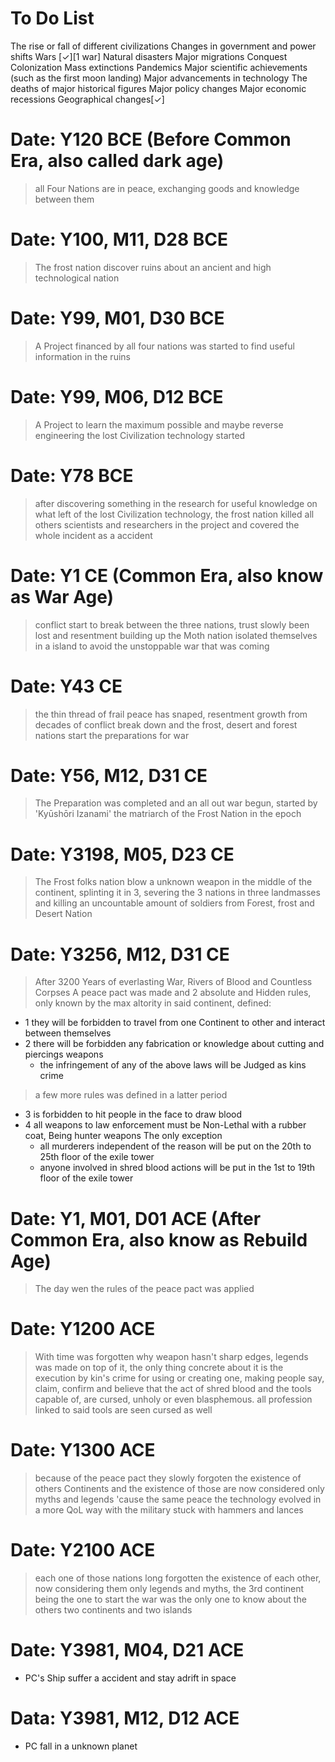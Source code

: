 # To Do List
The rise or fall of different civilizations
Changes in government and power shifts
Wars [✓][1 war]
Natural disasters
Major migrations
Conquest
Colonization
Mass extinctions
Pandemics
Major scientific achievements (such as the first moon landing)
Major advancements in technology
The deaths of major historical figures
Major policy changes 
Major economic recessions 
Geographical changes[✓]

# Date: Y120 BCE (Before Common Era, also called dark age)
> all Four Nations are in peace, exchanging goods and knowledge between them

# Date: Y100, M11, D28 BCE
> The frost nation discover ruins about an ancient and high technological nation

# Date: Y99, M01, D30 BCE
> A Project financed by all four nations was started to find useful information in the ruins

# Date: Y99, M06, D12 BCE
> A Project to learn the maximum possible and maybe reverse engineering the lost Civilization
> technology started 

# Date: Y78 BCE
> after discovering something in the research for useful knowledge on what left of the lost
> Civilization technology, the frost nation killed all others scientists and researchers in the 
> project and covered the whole incident as a accident 

# Date: Y1 CE (Common Era, also know as War Age)
> conflict start to break between the three nations, trust slowly been lost and resentment
> building up
> the Moth nation isolated themselves in a island to avoid the unstoppable war that was coming

# Date: Y43 CE 
> the thin thread of frail peace has snaped, resentment growth from decades of
> conflict break down and the frost, desert and forest nations start the preparations for war

# Date: Y56, M12, D31 CE
> The Preparation was completed and an all out war begun, started by 'Kyūshōri Izanami'
> the matriarch of the Frost Nation in the epoch

# Date: Y3198, M05, D23 CE
> The Frost folks nation blow a unknown weapon in the middle of the continent, splinting it
> in 3, severing the 3 nations in three landmasses and killing an uncountable amount of soldiers
> from Forest, frost and Desert Nation

# Date: Y3256, M12, D31 CE
> After 3200 Years of everlasting War, Rivers of Blood and Countless Corpses
> A peace pact was made and 2 absolute and Hidden rules, only known by the max altority in said continent, defined:
* 1 they will be forbidden to travel from one Continent to other and interact between themselves
* 2 there will be forbidden any fabrication or knowledge about cutting and piercings weapons
    * the infringement of any of the above laws will be Judged as kins crime

> a few more rules was defined in a latter period 

* 3 is forbidden to hit people in the face to draw blood 
* 4 all weapons to law enforcement must be Non-Lethal with a rubber coat, Being hunter weapons The only exception 
    * all murderers independent of the reason will be put on the 20th to 25th floor of the exile tower
    * anyone involved in shred blood actions will be put in the 1st to 19th floor of the exile tower

# Date: Y1, M01, D01 ACE (After Common Era, also know as Rebuild Age)
> The day wen the rules of the peace pact was applied

# Date: Y1200 ACE
> With time was forgotten why weapon hasn't sharp edges, legends was made on
> top of it, the only thing concrete about it is the execution by kin's crime for using or
> creating one, making people say, claim, confirm and believe that the act of shred blood 
> and the tools capable of, are cursed, unholy or even blasphemous. all profession linked
> to said tools are seen cursed as well 

# Date: Y1300 ACE
> because of the peace pact they slowly forgoten the existence of others Continents and
> the existence of those are now considered only myths and legends
> 'cause the same peace the technology evolved in a more QoL way with the military stuck 
> with hammers and lances

# Date: Y2100 ACE
> each one of those nations long forgotten the existence of each other, now considering them
> only legends and myths, the 3rd continent being the one to start the war was the only one to know 
> about the others two continents and two islands

# Date: Y3981, M04, D21 ACE
* PC's Ship suffer a accident and stay adrift in space
    
# Data: Y3981, M12, D12 ACE
* PC fall in a unknown planet